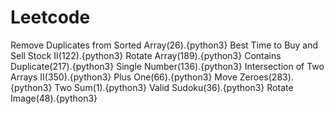 # Leetcode
Remove Duplicates from Sorted Array(26).{python3}
Best Time to Buy and Sell Stock II(122).{python3}
Rotate Array(189).{python3}
Contains Duplicate(217).{python3}
Single Number(136).{python3}
Intersection of Two Arrays II(350).{python3}
Plus One(66).{python3}
Move Zeroes(283).{python3}
Two Sum(1).{python3}
Valid Sudoku(36).{python3}
Rotate Image(48).{python3}
